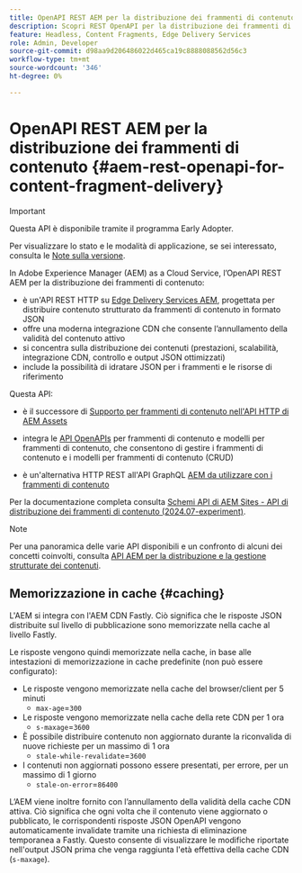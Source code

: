 ```yaml
---
title: OpenAPI REST AEM per la distribuzione dei frammenti di contenuto
description: Scopri REST OpenAPI per la distribuzione dei frammenti di contenuto di AEM
feature: Headless, Content Fragments, Edge Delivery Services
role: Admin, Developer
source-git-commit: d98aa9d206486022d465ca19c8888088562d56c3
workflow-type: tm+mt
source-wordcount: '346'
ht-degree: 0%

---
```



# OpenAPI REST AEM per la distribuzione dei frammenti di contenuto {#aem-rest-openapi-for-content-fragment-delivery}

>[!IMPORTANT]
>
>Questa API è disponibile tramite il programma Early Adopter.
>
>Per visualizzare lo stato e le modalità di applicazione, se sei interessato, consulta le [Note sulla versione](/help/release-notes/release-notes-cloud/release-notes-current.md).

In Adobe Experience Manager (AEM) as a Cloud Service, l’OpenAPI REST AEM per la distribuzione dei frammenti di contenuto:

* è un&#39;API REST HTTP su [Edge Delivery Services AEM](/help/edge/overview.md), progettata per distribuire contenuto strutturato da frammenti di contenuto in formato JSON
* offre una moderna integrazione CDN che consente l’annullamento della validità del contenuto attivo
* si concentra sulla distribuzione dei contenuti (prestazioni, scalabilità, integrazione CDN, controllo e output JSON ottimizzati)
* include la possibilità di idratare JSON per i frammenti e le risorse di riferimento

Questa API:

* è il successore di [Supporto per frammenti di contenuto nell&#39;API HTTP di AEM Assets](/help/assets/content-fragments/assets-api-content-fragments.md)

* integra le [API OpenAPIs](/help/headless/content-fragment-openapis.md) per frammenti di contenuto e modelli per frammenti di contenuto, che consentono di gestire i frammenti di contenuto e i modelli per frammenti di contenuto (CRUD)

* è un&#39;alternativa HTTP REST all&#39;API GraphQL [AEM da utilizzare con i frammenti di contenuto](/help/headless/graphql-api/content-fragments.md)

Per la documentazione completa consulta [Schemi API di AEM Sites - API di distribuzione dei frammenti di contenuto (2024.07-experiment)](https://developer.adobe.com/experience-cloud/experience-manager-apis/api/experimental/sites/delivery/).

>[!NOTE]
>
>Per una panoramica delle varie API disponibili e un confronto di alcuni dei concetti coinvolti, consulta [API AEM per la distribuzione e la gestione strutturate dei contenuti](/help/headless/apis-headless-and-content-fragments.md).

## Memorizzazione in cache {#caching}

L&#39;AEM si integra con l&#39;AEM CDN Fastly. Ciò significa che le risposte JSON distribuite sul livello di pubblicazione sono memorizzate nella cache al livello Fastly.

Le risposte vengono quindi memorizzate nella cache, in base alle intestazioni di memorizzazione in cache predefinite (non può essere configurato):

* Le risposte vengono memorizzate nella cache del browser/client per 5 minuti
   * `max-age`=`300`
* Le risposte vengono memorizzate nella cache della rete CDN per 1 ora
   * `s-maxage`=`3600`
* È possibile distribuire contenuto non aggiornato durante la riconvalida di nuove richieste per un massimo di 1 ora
   * `stale-while-revalidate`=`3600`
* I contenuti non aggiornati possono essere presentati, per errore, per un massimo di 1 giorno
   * `stale-on-error`=`86400`

L’AEM viene inoltre fornito con l’annullamento della validità della cache CDN attiva. Ciò significa che ogni volta che il contenuto viene aggiornato o pubblicato, le corrispondenti risposte JSON OpenAPI vengono automaticamente invalidate tramite una richiesta di eliminazione temporanea a Fastly. Questo consente di visualizzare le modifiche riportate nell&#39;output JSON prima che venga raggiunta l&#39;età effettiva della cache CDN (`s-maxage`).
